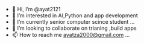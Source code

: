 - 👋 Hi, I’m @ayat2121
- 👀 I’m interested in AI,Python and app development
- 🌱 I’m currently senior computer scince student  ...
- 💞️ I’m looking to collaborate on trianing ,build apps
- 📫 How to reach me ayatza2000@gmail.com ...

<!---
ayat2121/ayat2121 is a ✨ special ✨ repository because its `README.md` (this file) appears on your GitHub profile.
You can click the Preview link to take a look at your changes.
--->
